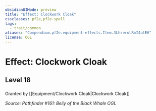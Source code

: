 ```yaml
---
obsidianUIMode: preview
title: "Effect: Clockwork Cloak"
cssclasses: pf2e,pf2e-spell
tags:
  - trait/common
aliases: "Compendium.pf2e.equipment-effects.Item.3LhreroLRmI4atE6"
license: OGL
---
```

# Effect: Clockwork Cloak
## Level 18
### 






Granted by [[Equipment/Clockwork Cloak|Clockwork Cloak]]

*Source: Pathfinder #161: Belly of the Black Whale*
*OGL*